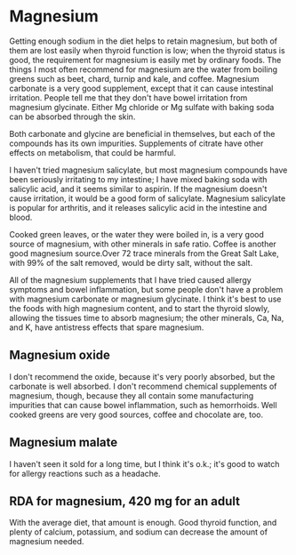 # Magnesium

Getting enough sodium in the diet helps to retain magnesium, but both of them are lost easily when thyroid function is low; when the thyroid status is good, the requirement for magnesium is easily met by ordinary foods. The things I most often recommend for magnesium are the water from boiling greens such as beet, chard, turnip and kale, and coffee. Magnesium carbonate is a very good supplement, except that it can cause intestinal irritation. People tell me that they don't have bowel irritation from magnesium glycinate. Either Mg chloride or Mg sulfate with baking soda can be absorbed through the skin.

Both carbonate and glycine are beneficial in themselves, but each of the compounds has its own impurities. Supplements of citrate have other effects on metabolism, that could be harmful.

I haven't tried magnesium salicylate, but most magnesium compounds have been seriously irritating to my intestine; I have mixed baking soda with salicylic acid, and it seems similar to aspirin. If the magnesium doesn't cause irritation, it would be a good form of salicylate. Magnesium salicylate is popular for arthritis, and it releases salicylic acid in the intestine and blood.

Cooked green leaves, or the water they were boiled in, is a very good source of magnesium, with other minerals in safe ratio. Coffee is another good magnesium source.Over 72 trace minerals from the Great Salt Lake, with 99% of the salt removed, would be dirty salt, without the salt.

All of the magnesium supplements that I have tried caused allergy symptoms and bowel inflammation, but some people don't have a problem with magnesium carbonate or magnesium glycinate. I think it's best to use the foods with high magnesium content, and to start the thyroid slowly, allowing the tissues time to absorb magnesium; the other minerals, Ca, Na, and K, have antistress effects that spare magnesium. 

## Magnesium oxide
I don't recommend the oxide, because it's very poorly absorbed, but the carbonate is well absorbed. I don't recommend chemical supplements of magnesium, though, because they all contain some manufacturing impurities that can cause bowel inflammation, such as hemorrhoids. Well cooked greens are very good sources, coffee and chocolate are, too.

## Magnesium malate
I haven't seen it sold for a long time, but I think it's o.k.; it's good to watch for allergy reactions such as a headache.

## RDA for magnesium, 420 mg for an adult
With the average diet, that amount is enough. Good thyroid function, and plenty of calcium, potassium, and sodium can decrease the amount of magnesium needed.

